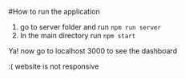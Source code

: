 #How to run the application

1. go to server folder and run `npm run server`
2. In the main directory run `npm start`

Ya! now go to localhost 3000 to see the dashboard

:( website is not responsive
